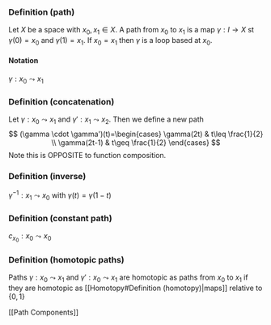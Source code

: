### Definition (path)
Let $X$ be a space with $x_{0},x_{1}\in X$. A path from $x_{0}$ to $x_{1}$ is a map $\gamma:I\to X$ st $\gamma(0)=x_{0}$ and $\gamma(1)=x_{1}$.
If $x_{0}=x_{1}$ then $\gamma$ is a loop based at $x_{0}$.
#### Notation
$\gamma:x_{0}\leadsto x_{1}$ 

### Definition (concatenation)
Let $\gamma:x_{0}\leadsto x_{1}$ and $\gamma':x_{1}\leadsto x_{2}$. Then we define a new path 
$$
(\gamma \cdot \gamma')(t)=\begin{cases}
\gamma(2t) & t\leq \frac{1}{2} \\
\gamma(2t-1) & t\geq \frac{1}{2}
\end{cases}
$$
Note this is OPPOSITE to function composition.
### Definition (inverse)
$\gamma ^{-1}:x_{1}\leadsto x_{0}$ with $\gamma(t)=\gamma(1-t)$
### Definition (constant path)
$c_{x_{0}}:x_{0}\leadsto x_{0}$

### Definition (homotopic paths)
Paths $\gamma:x_{0}\leadsto x_{1}$ and $\gamma':x_{0}\leadsto x_{1}$ are homotopic as paths from $x_{0}$ to $x_{1}$ if they are homotopic as [[Homotopy#Definition (homotopy)|maps]] relative to $\{ 0,1 \}$

[[Path Components]]

